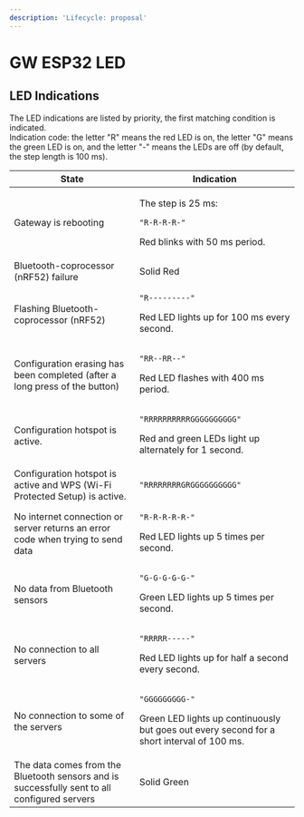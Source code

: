 ```yaml
---
description: 'Lifecycle: proposal'
---
```


# GW ESP32 LED

## LED Indications

The LED indications are listed by priority, the first matching condition is indicated.\
Indication code: the letter "R" means the red LED is on, the letter "G" means the green LED is on, and the letter "-" means the LEDs are off (by default, the step length is 100 ms).

<table data-header-hidden><thead><tr><th>State</th><th>Indication</th></tr></thead><tbody><tr><td>Gateway is rebooting</td><td><p>The step is 25 ms:</p><pre><code>"R-R-R-R-"
</code></pre><p>Red blinks with 50 ms period.</p></td></tr><tr><td>Bluetooth-coprocessor (nRF52) failure</td><td>Solid Red</td></tr><tr><td>Flashing Bluetooth-coprocessor (nRF52)</td><td><pre><code>"R---------"
</code></pre><p>Red LED lights up for 100 ms every second.</p></td></tr><tr><td>Configuration erasing has been completed (after a long press of the button)</td><td><pre><code>"RR--RR--"
</code></pre><p>Red LED flashes with 400 ms period.</p></td></tr><tr><td>Configuration hotspot is active.</td><td><pre><code>"RRRRRRRRRRGGGGGGGGGG"
</code></pre><p>Red and green LEDs light up alternately for 1 second.</p></td></tr><tr><td>Configuration hotspot is active and WPS (Wi-Fi Protected Setup) is active.</td><td><code>"RRRRRRRRGRGGGGGGGGGG"</code></td></tr><tr><td>No internet connection or server returns an error code when trying to send data</td><td><pre><code>"R-R-R-R-R-"
</code></pre><p>Red LED lights up 5 times per second.</p></td></tr><tr><td>No data from Bluetooth sensors</td><td><pre><code>"G-G-G-G-G-"
</code></pre><p>Green LED lights up 5 times per second.</p></td></tr><tr><td>No connection to all servers</td><td><pre><code>"RRRRR-----"
</code></pre><p>Red LED lights up for half a second every second.</p></td></tr><tr><td>No connection to some of the servers</td><td><pre><code>"GGGGGGGGG-"
</code></pre><p>Green LED lights up continuously but goes out every second for a short interval of 100 ms.</p></td></tr><tr><td>The data comes from the Bluetooth sensors and is successfully sent to all configured servers</td><td>Solid Green</td></tr></tbody></table>
